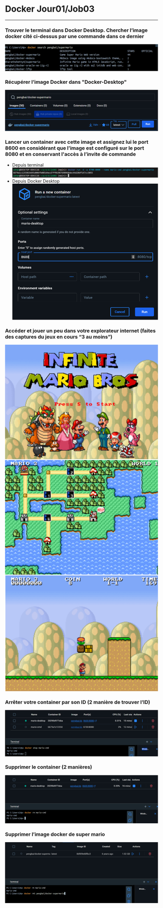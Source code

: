 # Docker Jour01/Job03

---

### Trouver le terminal dans Docker Desktop. Chercher l’image docker cité ci-dessus par une commande dans ce dernier

![docker search](./screenshots/docker-search.png)

### Récupérer l’image Docker dans "Docker-Desktop"

![docker pull](./screenshots/docker-pull.png)

### Lancer un container avec cette image et assignez lui le port 8600 en considérant que l’image est configuré sur le port 8080 et en conservant l'accès à l’invite de commande

- Depuis terminal
  ![docker run term](./screenshots/run-in-term.png)
- Depuis Docker Desktop
  ![docker run term](./screenshots/run-in-desktop.png)

### Accéder et jouer un peu dans votre explorateur internet (faites des captures du jeux en cours “3 au moins”)

![container page](./screenshots/mario1.png)
![container page](./screenshots/mario2.png)
![container page](./screenshots/mario3.png)

### Arrêter votre container par son ID (2 manière de trouver l’ID)

![docker stop](./screenshots/docker-stop.png)

### Supprimer le container (2 manières)

![docker stop](./screenshots/docker-rm.png)

### Supprimer l’image docker de super mario

![docker rmi](./screenshots/docker-rmi.png)
